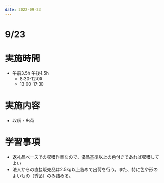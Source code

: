 ```yaml
---
date: 2022-09-23
---
```

# 9/23
# 実施時間
-  午前3.5h 午後4.5h
    - 8:30-12:00
    - 13:00-17:30
# 実施内容
- 収穫・出荷
# 学習事項
- 返礼品ベースでの収穫作業なので、優品基準以上の色付きであれば収穫してよい
- 法人からの直接販売品は2.5kg以上詰めて出荷を行う。また、特に色や形のよいもの（秀品）のみ詰める。